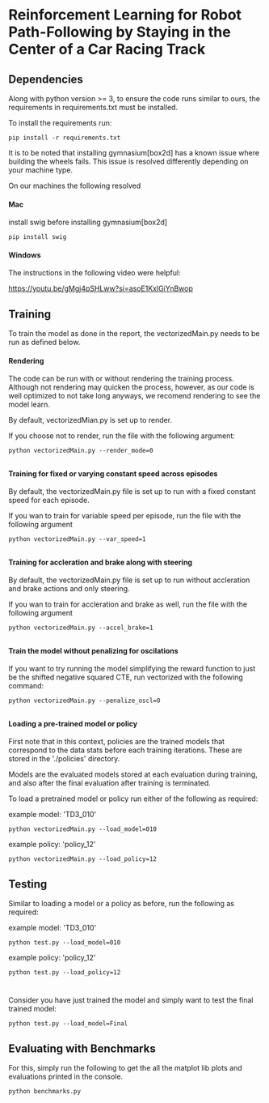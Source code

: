 # Reinforcement Learning for Robot Path-Following by Staying in the Center of a Car Racing Track

## Dependencies
Along with python version >= 3, to ensure the code runs similar to ours, the requirements in requirements.txt must be installed.

To install the requirements run:

```terminal
pip install -r requirements.txt
```

It is to be noted that installing gymnasium[box2d] has a known issue where building the wheels fails. This issue is resolved differently depending on your machine type.

On our machines the following resolved

#### Mac
install swig before installing gymnasium[box2d]
```terminal
pip install swig
```

#### Windows
The instructions in the following video were helpful:

https://youtu.be/gMgj4pSHLww?si=asoE1KxlGiYnBwop


## Training

To train the model as done in the report, the vectorizedMain.py needs to be run as defined below.


#### Rendering

The code can be run with or without rendering the training process. Although not rendering may quicken the process, however, as our code is well optimized to not take long anyways, we recomend rendering to see the model learn. 

By default, vectorizedMian.py is set up to render.

If you choose not to render, run the file with the following argument:

```terminal
python vectorizedMain.py --render_mode=0
```
##

#### Training for fixed or varying constant speed across episodes

By default, the vectorizedMain.py file is set up to run with a fixed constant speed for each episode.

If you wan to train for variable speed per episode, run the file with the following argument

```terminal
python vectorizedMain.py --var_speed=1
```
##

#### Training for accleration and brake along with steering

By default, the vectorizedMain.py file is set up to run without  accleration and brake actions and only steering.

If you wan to train for accleration and brake as well, run the file with the following argument

```terminal
python vectorizedMain.py --accel_brake=1
```

##

#### Train the model without penalizing for oscilations

If you want to try running the model simplifying the reward function to just be the shifted negative squared CTE, run vectorized with the following command:

```terminal
python vectorizedMain.py --penalize_oscl=0
```

##

#### Loading a pre-trained model or policy

First note that in this context, policies are the trained models that correspond to the data stats before each training iterations. These are stored in the './policies' directory.

Models are the evaluated models stored at each evaluation during training, and also after the final evaluation after training is terminated.

To load a pretrained model or policy run either of the following as required:

example model: 'TD3_010'
```terminal
python vectorizedMain.py --load_model=010
```
example policy: 'policy_12'
```terminal
python vectorizedMain.py --load_policy=12
```


## Testing

Similar to loading a model or a policy as before, run the following as required:

example model: 'TD3_010'
```terminal
python test.py --load_model=010
```
example policy: 'policy_12'
```terminal
python test.py --load_policy=12
```

#

Consider you have just trained the model and simply want to test the final trained model:

```terminal
python test.py --load_model=Final
```

## Evaluating with Benchmarks

For this, simply run the following to get the all the matplot lib plots and evaluations printed in the console.

```terminal
python benchmarks.py
```
